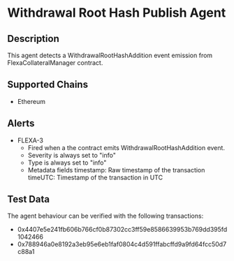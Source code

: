 # Withdrawal Root Hash Publish Agent

## Description

This agent detects a WithdrawalRootHashAddition event emission from FlexaCollateralManager contract.

## Supported Chains

- Ethereum

## Alerts

- FLEXA-3
  - Fired when a the contract emits WithdrawalRootHashAddition event.
  - Severity is always set to "info"
  - Type is always set to "info"
  - Metadata fields
    timestamp: Raw timestamp of the transaction
    timeUTC: Timestamp of the transaction in UTC

## Test Data

The agent behaviour can be verified with the following transactions:

- 0x4407e5e241fb606b766cf0b87302cc3ff59e8586639953b769dd395fd1042466
- 0x788946a0e8192a3eb95e6eb1faf0804c4d591ffabcffd9a9fd64fcc50d7c88a1
